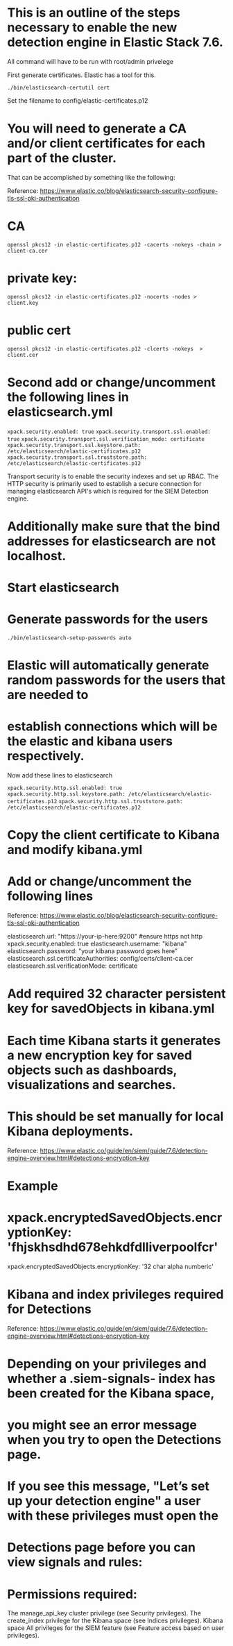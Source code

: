 # This is an outline of the steps necessary to enable the new detection engine in Elastic Stack 7.6.
All command will have to be run with root/admin privelege

First generate certificates. Elastic has a tool for this. 

```./bin/elasticsearch-certutil cert```

Set the filename to config/elastic-certificates.p12

# You will need to generate a CA and/or client certificates for each part of the cluster. 
That can be accomplished by something like the following:

Reference: https://www.elastic.co/blog/elasticsearch-security-configure-tls-ssl-pki-authentication

# CA
```openssl pkcs12 -in elastic-certificates.p12 -cacerts -nokeys -chain > client-ca.cer```

# private key:

```openssl pkcs12 -in elastic-certificates.p12 -nocerts -nodes > client.key```

# public cert

```openssl pkcs12 -in elastic-certificates.p12 -clcerts -nokeys  > client.cer```


# Second add or change/uncomment the following lines in elasticsearch.yml

```xpack.security.enabled: true```
```xpack.security.transport.ssl.enabled: true```
```xpack.security.transport.ssl.verification_mode: certificate```
```xpack.security.transport.ssl.keystore.path: /etc/elasticsearch/elastic-certificates.p12```
```xpack.security.transport.ssl.truststore.path: /etc/elasticsearch/elastic-certificates.p12```


Transport security is to enable the security indexes and set up RBAC. 
The HTTP security is primarily used to establish a secure connection for managing elasticsearch API's 
which is required for the SIEM Detection engine.

# Additionally make sure that the bind addresses for elasticsearch are not localhost. 

# Start elasticsearch

# Generate passwords for the users

```./bin/elasticsearch-setup-passwords auto```

# Elastic will automatically generate random passwords for the users that are needed to 
# establish connections which will be the elastic and kibana users respectively. 

Now add these lines to elasticsearch

```xpack.security.http.ssl.enabled: true```
```xpack.security.http.ssl.keystore.path: /etc/elasticsearch/elastic-certificates.p12```
```xpack.security.http.ssl.truststore.path: /etc/elasticsearch/elastic-certificates.p12```

# Copy the client certificate to Kibana and modify kibana.yml 
# Add or change/uncomment the following lines
Reference: https://www.elastic.co/blog/elasticsearch-security-configure-tls-ssl-pki-authentication

elasticsearch.url: "https://your-ip-here:9200" #ensure https not http
xpack.security.enabled: true
elasticsearch.username: "kibana"
elasticsearch.password: "your kibana password goes here"
elasticsearch.ssl.certificateAuthorities: config/certs/client-ca.cer
elasticsearch.ssl.verificationMode: certificate

# Add required 32 character persistent key for savedObjects in kibana.yml
# Each time Kibana starts it generates a new encryption key for saved objects such as dashboards, visualizations and searches. 
# This should be set manually for local Kibana deployments. 
Reference: https://www.elastic.co/guide/en/siem/guide/7.6/detection-engine-overview.html#detections-encryption-key

# Example 
# xpack.encryptedSavedObjects.encryptionKey: 'fhjskhsdhd678ehkdfdlliverpoolfcr'
xpack.encryptedSavedObjects.encryptionKey: '32 char alpha numberic'



# Kibana and index privileges required for Detections
Reference: https://www.elastic.co/guide/en/siem/guide/7.6/detection-engine-overview.html#detections-encryption-key
# Depending on your privileges and whether a .siem-signals-<space name> index has been created for the Kibana space, 
# you might see an error message when you try to open the Detections page.

# If you see this message, "Let’s set up your detection engine" a user with these privileges must open the 
# Detections page before you can view signals and rules:

# Permissions required: 

The manage_api_key cluster privilege (see Security privileges).
The create_index privilege for the Kibana space (see Indices privileges).
Kibana space All privileges for the SIEM feature (see Feature access based on user privileges).
